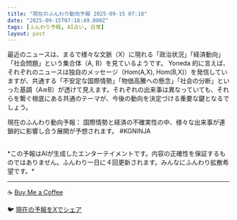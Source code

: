 ```yaml
---
title: "現在のふんわり動向予報 2025-09-15 07:18"
date: "2025-09-15T07:18:49.000Z"
tags: [ふんわり予報, AI占い, 日常]
layout: post
---
```


最近のニュースは、まるで様々な文脈（X）に現れる「政治状況」「経済動向」「社会問題」という集合体（A, B）を見ているようです。  Yoneda 的に言えば、それぞれのニュースは独自のメッセージ（Hom(A,X), Hom(B,X)）を発信していますが、共通する「不安定な国際情勢」「物価高騰への懸念」「社会の分断」といった基調（A≅B）が透けて見えます。それぞれの出来事は異なっていても、それらを繋ぐ根底にある共通のテーマが、今後の動向を決定づける重要な鍵となるでしょう。


現在のふんわり動向予報：
国際情勢と経済の不確実性の中、様々な出来事が連鎖的に影響し合う展開が予想されます。 #KGNINJA

<br>
*この予報はAIが生成したエンターテイメントです。内容の正確性を保証するものではありません。ふんわり一日に４回更新されます。みんなにふんわり拡散希望です。*

---
☕️ [Buy Me a Coffee](https://www.buymeacoffee.com/kgninja)

🐦 [現在の予報をXでシェア](https://twitter.com/intent/tweet?text=%E7%8F%BE%E5%9C%A8%E3%81%AE%E3%81%B5%E3%82%93%E3%82%8F%E3%82%8A%E4%BA%88%E5%A0%B1%3A%20%E3%80%8C%E6%9C%80%E8%BF%91%E3%81%AE%E3%83%8B%E3%83%A5%E3%83%BC%E3%82%B9%E3%81%AF%E3%80%81%E3%81%BE%E3%82%8B%E3%81%A7%E6%A7%98%E3%80%85%E3%81%AA%E6%96%87%E8%84%88%EF%BC%88X%EF%BC%89%E3%81%AB%E7%8F%BE%E3%82%8C%E3%82%8B%E3%80%8C%E6%94%BF%E6%B2%BB%E7%8A%B6%E6%B3%81%E3%80%8D%E3%80%8C%E7%B5%8C%E6%B8%88%E5%8B%95%E5%90%91%E3%80%8D%E3%80%8C%E7%A4%BE%E4%BC%9A%E5%95%8F%E9%A1%8C%E3%80%8D%E3%81%A8%E3%81%84%E3%81%86%E9%9B%86%E5%90%88%E4%BD%93%EF%BC%88A%2C%20B%EF%BC%89%E3%82%92%E8%A6%8B%E3%81%A6%E3%81%84%E3%82%8B%E3%82%88%E3%81%86%E3%81%A7%E3%81%99%E3%80%82%E3%80%8D%23KGNINJA%20%E7%B6%9A%E3%81%8D%E3%81%AF%E3%83%96%E3%83%AD%E3%82%B0%E3%81%A7%EF%BC%81%F0%9F%91%87&url=https%3A%2F%2Fkg-ninja.github.io%2FFunwariyoso%2F)
